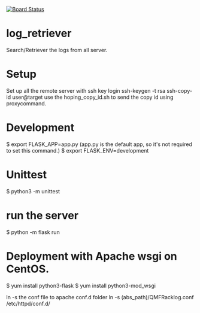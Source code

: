 [![Board Status](https://dev.azure.com/Q17040301/cccbf8b9-4c8b-4968-997f-b1b13c1b6e94/b2cab589-c648-457b-acf0-55c467a7371d/_apis/work/boardbadge/71a2bf4f-c099-4d54-a0c0-168be6212f35)](https://dev.azure.com/Q17040301/cccbf8b9-4c8b-4968-997f-b1b13c1b6e94/_boards/board/t/b2cab589-c648-457b-acf0-55c467a7371d/Microsoft.RequirementCategory)
# log_retriever
Search/Retriever the logs from all server.

# Setup
Set up all the remote server with ssh key login
ssh-keygen -t rsa
ssh-copy-id user@target
use the hoping_copy_id.sh to send the copy id using proxycommand.

# Development
$ export FLASK_APP=app.py (app.py is the default app, so it's not required to set this command.)
$ export FLASK_ENV=development


# Unittest
$ python3 -m unittest

# run the server
$ python -m flask run

# Deployment with Apache wsgi on CentOS.
$ yum install python3-flask
$ yum install python3-mod_wsgi

ln -s the conf file to apache conf.d folder
ln -s (abs_path)/QMFRacklog.conf /etc/httpd/conf.d/

